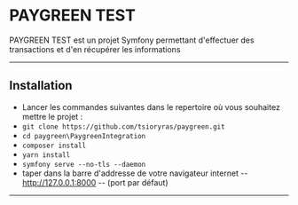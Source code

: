 # PAYGREEN TEST

PAYGREEN TEST est un projet Symfony permettant d'effectuer des transactions et d'en récupérer les informations 

---
## Installation

* Lancer les commandes suivantes dans le repertoire où vous souhaitez mettre le projet : 
* `git clone https://github.com/tsioryras/paygreen.git` 
* `cd paygreen\PaygreenIntegration`
* `composer install`
* `yarn install`
* `symfony serve --no-tls --daemon`
* taper dans la barre d'addresse de votre navigateur internet -- http://127.0.0.1:8000 -- (port par défaut)

---
